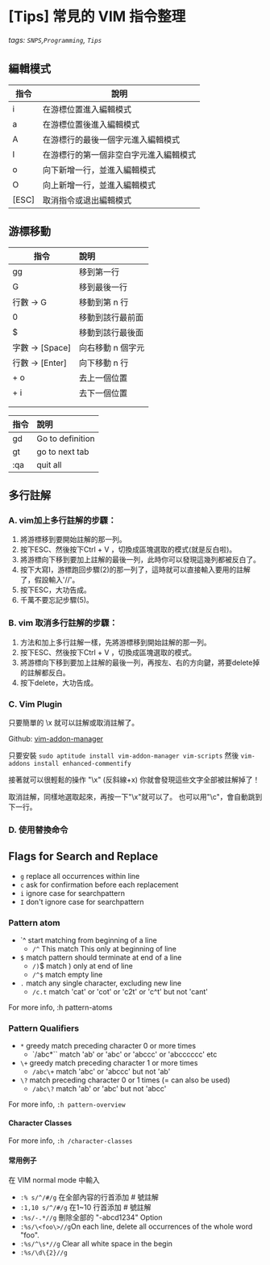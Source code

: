 # [Tips] 常見的 VIM 指令整理

###### tags: `SNPS`,`Programming`, `Tips`


## 編輯模式

 | 指令  | 說明                                   |
 | ----- | -------------------------------------- |
 | i     | 在游標位置進入編輯模式                 |
 | a     | 在游標位置後進入編輯模式               |
 | A     | 在游標行的最後一個字元進入編輯模式     |
 | I     | 在游標行的第一個非空白字元進入編輯模式 |
 | o     | 向下新增一行，並進入編輯模式           |
 | O     | 向上新增一行，並進入編輯模式           |
 | [ESC] | 取消指令或退出編輯模式                 |

## 游標移動

| 指令           | 說明              |
| -------------- |:----------------- |
| gg             | 移到第一行        |
| G              | 移到最後一行      |
| 行數 → G       | 移動到第 n 行     |
| 0              | 移動到該行最前面  |
| $              | 移動到該行最後面  |
| 字數 → [Space] | 向右移動 n 個字元 |
| 行數 → [Enter] | 向下移動 n 行     |
| <ctrl> + o     | 去上一個位置      |
| <ctrl> + i     | 去下一個位置      |
|                |                   |
|                |                   |

| 指令 | 說明             |
| ---- |:---------------- |
| gd   | Go to definition |
| gt   | go to next tab   |
|:qa   | quit all         |


## 多行註解

### A. vim加上多行註解的步驟：

1. 將游標移到要開始註解的那一列。
2. 按下ESC、然後按下Ctrl + V ，切換成區塊選取的模式(就是反白啦)。
3. 將游標向下移到要加上註解的最後一列，此時你可以發現這幾列都被反白了。
4. 按下大寫I，游標跑回步驟(2)的那一列了，這時就可以直接輸入要用的註解了，假設輸入'//'。
5. 按下ESC，大功告成。
6. 千萬不要忘記步驟(5)。

### B. vim 取消多行註解的步驟：

1. 方法和加上多行註解一樣，先將游標移到開始註解的那一列。
2. 按下ESC、然後按下Ctrl + V ，切換成區塊選取的模式。
3. 將游標向下移到要加上註解的最後一列，再按左、右的方向鍵，將要delete掉的註解都反白。
4. 按下delete，大功告成。

### C. Vim Plugin

只要簡單的 \x 就可以註解或取消註解了。

Github: [vim-addon-manager ](https://github.com/MarcWeber/vim-addon-manager)

只要安裝
`sudo aptitude install vim-addon-manager vim-scripts`
然後
`vim-addons install enhanced-commentify`  
  
接著就可以很輕鬆的操作
"\x" (反斜線+x)
你就會發現這些文字全部被註解掉了！

取消註解，同樣地選取起來，再按一下"\x"就可以了。
也可以用"\c"，會自動跳到下一行。

### D. 使用替換命令

## Flags for Search and Replace

* `g` replace all occurrences within line
* `c` ask for confirmation before each replacement
* `i` ignore case for searchpattern
* `I` don't ignore case for searchpattern

### Pattern atom

* `^ start matching from beginning of a line
  * `/^` This match This only at beginning of line
* `$` match pattern should terminate at end of a line
  * `/)`$ match ) only at end of line
  * `/^$` match empty line
* `.` match any single character, excluding new line
  * `/c.t` match 'cat' or 'cot' or 'c2t' or 'c^t' but not 'cant'

For more info, :h pattern-atoms

### Pattern Qualifiers

* `*` greedy match preceding character 0 or more times
  * `/abc*`` match 'ab' or 'abc' or 'abccc' or 'abcccccc' etc
* `\+` greedy match preceding character 1 or more times
  * `/abc\+` match 'abc' or 'abccc' but not 'ab'
* `\?` match preceding character 0 or 1 times (\= can also be used)
  * `/abc\?` match 'ab' or 'abc' but not 'abcc'

For more info, `:h pattern-overview`

#### Character Classes

For more info, `:h /character-classes`

#### 常用例子

在 VIM normal mode 中輸入

* `:% s/^/#/g`   在全部內容的行首添加 # 號註解 
* `:1,10 s/^/#/g`   在1~10 行首添加 # 號註解
* `:%s/-.*//g` 刪除全部的 "-abcd1234" Option
* `:%s/\<foo\>//g`On each line, delete all occurrences of the whole word "foo".
* `:%s/^\s*//g` Clear all white space in the begin
* `:%s/\d\{2}//g`
